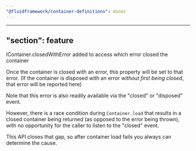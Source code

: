 ```yaml
---
"@fluidframework/container-definitions": minor
---
```

---
"section": feature
---

IContainer.closedWithError added to access which error closed the container

Once the container is closed with an error, this property will be set to that error.
(If the container is disposed with an error _without first being closed_, that error will be reported here)

Note that this error is also readily available via the "closed" or "disposed" event.

However, there is a race condition during `Container.load` that results in a closed container being returned (as opposed to the error being thrown),
with no opportunity for the caller to listen to the "closed" event.

This API closes that gap, so after container load fails you always can determine the cause.
